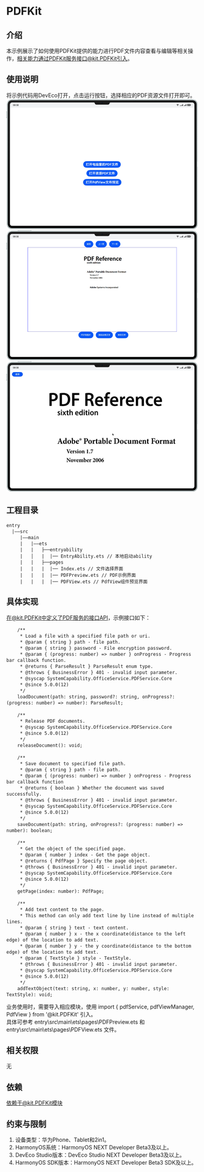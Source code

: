 # PDFKit
## 介绍
本示例展示了如何使用PDFKit提供的能力进行PDF文件内容查看与编辑等相关操作，相关能力通过PDFKit服务接口@kit.PDFKit引入。
## 使用说明
将示例代码用DevEco打开，点击运行按钮，选择相应的PDF资源文件打开即可。<br />
![img](images/index_cn.png)
![img](images/PreviewPDF_cn.png)
![img](images/PdfView_cn.png)
## 工程目录
```
entry
  |——src
     |——main
     |   |——ets
     |   |   ├──entryability
     |   │   |  |── EntryAbility.ets // 本地启动ability
     |   |   ├──pages
     |   |   |  |── Index.ets // 文件选择界面
     |   |   |  |── PDFPreview.ets // PDF示例界面
     |   |   |  |── PDFView.ets // PdfView组件预览界面
```


## 具体实现
在@kit.PDFKit中定义了PDF服务的接口API，示例接口如下：


```
    /**
     * Load a file with a specified file path or uri.
     * @param { string } path - file path.
     * @param { string } password - File encryption password.
     * @param { (progress: number) => number } onProgress - Progress bar callback function.
     * @returns { ParseResult } ParseResult enum type.
     * @throws { BusinessError } 401 - invalid input parameter.
     * @syscap SystemCapability.OfficeService.PDFService.Core
     * @since 5.0.0(12)
     */
    loadDocument(path: string, password?: string, onProgress?: (progress: number) => number): ParseResult;

    /**
     * Release PDF documents.
     * @syscap SystemCapability.OfficeService.PDFService.Core
     * @since 5.0.0(12)
     */
    releaseDocument(): void;
    
    /**
     * Save document to specified file path.
     * @param { string } path - file path.
     * @param { (progress: number) => number } onProgress - Progress bar callback function
     * @returns { boolean } Whether the document was saved successfully.
     * @throws { BusinessError } 401 - invalid input parameter.
     * @syscap SystemCapability.OfficeService.PDFService.Core
     * @since 5.0.0(12)
     */
    saveDocument(path: string, onProgress?: (progress: number) => number): boolean;
    
    /**
     * Get the object of the specified page.
     * @param { number } index - Get the page object.
     * @returns { PdfPage } Specify the page object.
     * @throws { BusinessError } 401 - invalid input parameter.
     * @syscap SystemCapability.OfficeService.PDFService.Core
     * @since 5.0.0(12)
     */
    getPage(index: number): PdfPage;
    
    /**
     * Add text content to the page.
     * This method can only add text line by line instead of multiple lines.
     * @param { string } text - text content.
     * @param { number } x - the x coordinate(distance to the left edge) of the location to add text.
     * @param { number } y - the y coordinate(distance to the bottom edge) of the location to add text.
     * @param { TextStyle } style - TextStyle.
     * @throws { BusinessError } 401 - invalid input parameter.
     * @syscap SystemCapability.OfficeService.PDFService.Core
     * @since 5.0.0(12)
     */
    addTextObject(text: string, x: number, y: number, style: TextStyle): void;
```

业务使用时，需要导入相应模块，使用 import { pdfService, pdfViewManager, PdfView } from '@kit.PDFKit' 引入。<br />
具体可参考 entry\src\main\ets\pages\PDFPreview.ets 和 entry\src\main\ets\pages\PDFView.ets 文件。

## 相关权限
无

## 依赖
依赖于@kit.PDFKit模块

## 约束与限制
1. 设备类型：华为Phone、Tablet和2in1。
2. HarmonyOS系统：HarmonyOS NEXT Developer Beta3及以上。
3. DevEco Studio版本：DevEco Studio NEXT Developer Beta3及以上。
4. HarmonyOS SDK版本：HarmonyOS NEXT Developer Beta3 SDK及以上。